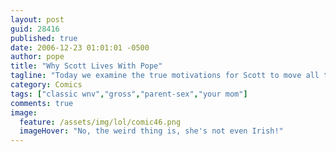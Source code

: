 ```yaml
---
layout: post
guid: 28416
published: true
date: 2006-12-23 01:01:01 -0500
author: pope
title: "Why Scott Lives With Pope"
tagline: "Today we examine the true motivations for Scott to move all the way to Boston to live with Pope. Is it the bond of friendship? Is it because he\'s on the run from meth dealers? Is it true love? Only one way to find out. Personally, my money\'s on the gay thing."
category: Comics
tags: ["classic wnv","gross","parent-sex","your mom"]
comments: true 
image:
  feature: /assets/img/lol/comic46.png
  imageHover: "No, the weird thing is, she's not even Irish!"
---
```


